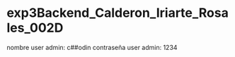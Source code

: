 # exp3Backend_Calderon_Iriarte_Rosales_002D

nombre user admin: c##odin
contraseña user admin: 1234
